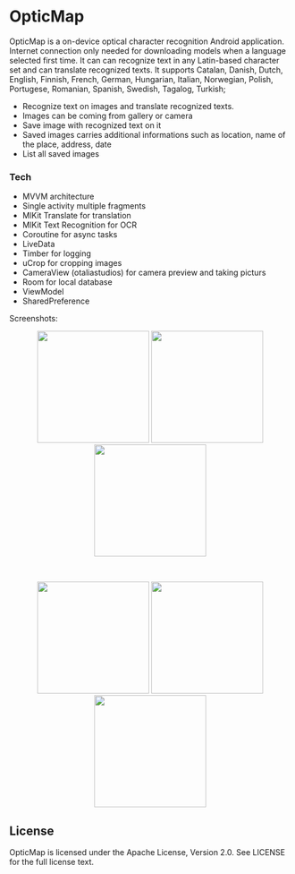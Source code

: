# OpticMap

OpticMap is a on-device optical character recognition Android application. Internet connection only needed for downloading models when a language selected first time. It can can recognize text in any Latin-based character set and can translate recognized texts. It supports Catalan, Danish, Dutch, English, Finnish, French, German, Hungarian, Italian, Norwegian, Polish, Portugese, Romanian, Spanish, Swedish, Tagalog, Turkish;

  - Recognize text on images and translate recognized texts.
  - Images can be coming from gallery or camera
  - Save image with recognized text on it
  - Saved images carries additional informations such as location, name of the place, address, date
  - List all saved images


### Tech

* MVVM architecture
* Single activity multiple fragments
* MlKit Translate for translation
* MlKit Text Recognition for OCR
* Coroutine for async tasks
* LiveData
* Timber for logging
* uCrop for cropping images
* CameraView (otaliastudios) for camera preview and taking picturs
* Room for local database
* ViewModel
* SharedPreference

Screenshots:
<p align="center">
  <img src="https://github.com/etasdemir/OpticMap/blob/master/screens/Screenshot_20210619-123903_OpticMap.jpg?raw=true" width="200">
  <img src="https://github.com/etasdemir/OpticMap/blob/master/screens/Screenshot_20210619-123939_OpticMap.jpg?raw=true" width="200">
  <img src="https://raw.githubusercontent.com/etasdemir/OpticMap/master/screens/Screenshot_20210619-124004_OpticMap.jpg?raw=true" width="200">
</p>
<br>
<p align="center">
  <img src="https://github.com/etasdemir/OpticMap/blob/master/screens/Screenshot_20210619-125538_OpticMap.jpg?raw=true" width="200">
  <img src="https://github.com/etasdemir/OpticMap/blob/master/screens/Screenshot_20210619-125944_OpticMap.jpg?raw=true" width="200">
  <img src="https://github.com/etasdemir/OpticMap/blob/master/screens/Screenshot_20210619-125951_OpticMap.jpg?raw=true" width="200">
</p>

License
----

OpticMap is licensed under the Apache License, Version 2.0. See LICENSE for the full license text.

